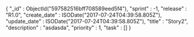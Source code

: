 {
    "_id" : ObjectId("597582516bff708589eed5f4"),
    "sprint" : -1,
    "release" : "R1.0",
    "create_date" : ISODate("2017-07-24T04:39:58.805Z"),
    "update_date" : ISODate("2017-07-24T04:39:58.805Z"),
    "title" : "Story2",
    "description" : "asdasda",
    "priority" : 1,
    "task" : []
}
